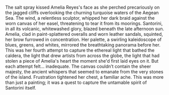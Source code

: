The salt spray kissed Amelia Reyes's face as she perched precariously on the jagged cliffs overlooking the churning turquoise waters of the Aegean Sea.  The wind, a relentless sculptor, whipped her dark braid against the worn canvas of her easel, threatening to tear it from its moorings. Santorini, in all its volcanic, whitewashed glory, blazed beneath the late afternoon sun.  Amelia, clad in paint-splattered overalls and worn leather sandals, squinted, her brow furrowed in concentration.  Her palette, a swirling kaleidoscope of blues, greens, and whites, mirrored the breathtaking panorama before her.  This was her fourth attempt to capture the ethereal light that bathed the caldera, the light that drew artists from across the globe, the light that had stolen a piece of Amelia's heart the moment she'd first laid eyes on it.  But each attempt felt… inadequate.  The canvas couldn’t contain the sheer majesty, the ancient whispers that seemed to emanate from the very stones of the island.  Frustration tightened her chest, a familiar ache.  This was more than just a painting; it was a quest to capture the untamable spirit of Santorini itself.
